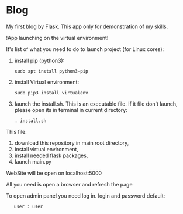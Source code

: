 # Blog
My first blog by Flask. This app only for demonstration of my skills.

!App launching on the virtual environment!

It's list of what you need to do to launch project (for Linux cores):
1. install pip (python3):
    
       sudo apt install python3-pip
    
2. install Virtual environment:

       sudo pip3 install virtualenv
    
3. launch the install.sh. This is an executable file.
If it file don't launch, please open its in terminal in current directory:

       . install.sh
       
This file:
1. download this repository in main root directory, 
2. install virtual environment,
3. install needed flask packages,
4. launch main.py

WebSite will be open on localhost:5000

All you need is open a browser and refresh the page

To open admin panel you need log in. 
login and password default:

       user : user
